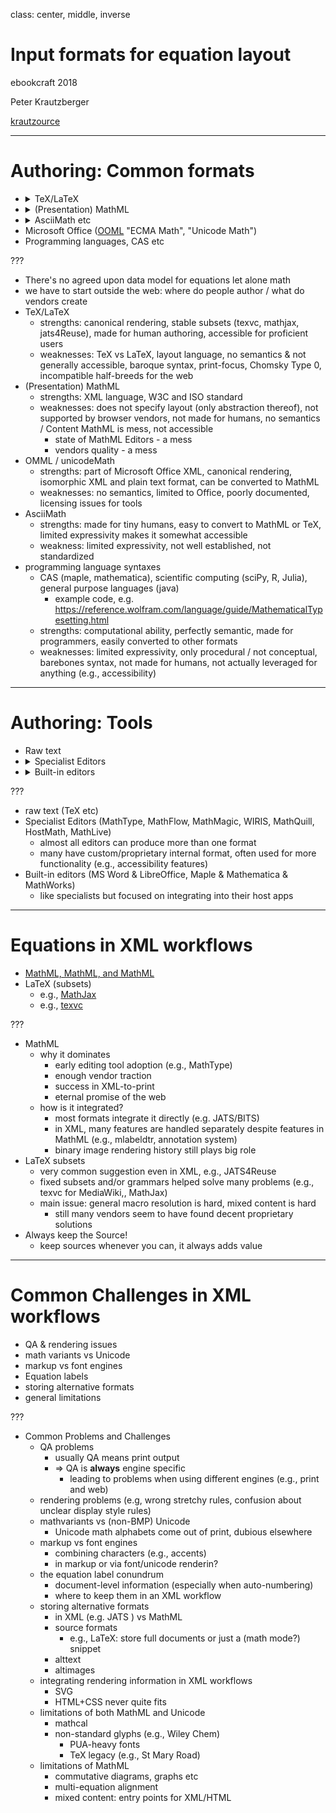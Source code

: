 class: center, middle, inverse

# Input formats for equation layout

ebookcraft 2018

Peter Krautzberger

[krautzource](https://www.krautzource.com)

---

# Authoring: Common formats


* <details>
  <summary>TeX/LaTeX</summary>
   <code>x = {-b \pm \sqrt{b^2-4ac} \over 2a}</code>
  </details>
* <details>
    <summary>(Presentation) MathML</summary>
     <code>&amp;lt;math&amp;gt; &amp;lt;mi&amp;gt;x&amp;lt;/mi&amp;gt; &amp;lt;mo&amp;gt;=&amp;lt;/mo&amp;gt; &amp;lt;mrow&amp;gt; &amp;lt;mfrac&amp;gt; &amp;lt;mrow&amp;gt; &amp;lt;mo&amp;gt;&amp;#x2212;&amp;lt;/mo&amp;gt; &amp;lt;mi&amp;gt;b&amp;lt;/mi&amp;gt; &amp;lt;mo&amp;gt;&amp;#x00B1;&amp;lt;/mo&amp;gt; &amp;lt;msqrt&amp;gt; &amp;lt;msup&amp;gt;&amp;lt;mi&amp;gt;b&amp;lt;/mi&amp;gt;&amp;lt;mn&amp;gt;2&amp;lt;/mn&amp;gt;&amp;lt;/msup&amp;gt; &amp;lt;mo&amp;gt;&amp;#x2212;&amp;lt;/mo&amp;gt; &amp;lt;mn&amp;gt;4&amp;lt;/mn&amp;gt;&amp;lt;mi&amp;gt;a&amp;lt;/mi&amp;gt;&amp;lt;mi&amp;gt;c&amp;lt;/mi&amp;gt; &amp;lt;/msqrt&amp;gt; &amp;lt;/mrow&amp;gt; &amp;lt;mrow&amp;gt; &amp;lt;mn&amp;gt;2&amp;lt;/mn&amp;gt;&amp;lt;mi&amp;gt;a&amp;lt;/mi&amp;gt; &amp;lt;/mrow&amp;gt; &amp;lt;/mfrac&amp;gt; &amp;lt;/mrow&amp;gt;&amp;lt;/math&amp;gt;</code>
    </details>
* <details>
    <summary>AsciiMath etc</summary>
     <code>x = (-b +- sqrt(b^2-4ac))/(2a)</code>
    </details>
* Microsoft Office ([OOML](https://blogs.msdn.microsoft.com/murrays/2006/10/06/mathml-and-ecma-math-omml/) "ECMA Math", "Unicode Math")
* Programming languages, CAS etc


???
* There's no agreed upon data model for equations let alone math
* we have to start outside the web: where do people author / what do vendors create
* TeX/LaTeX
  * strengths: canonical rendering, stable subsets (texvc, mathjax, jats4Reuse), made for human authoring, accessible for proficient users
  * weaknesses: TeX vs LaTeX, layout language, no semantics & not generally accessible, baroque syntax, print-focus, Chomsky Type 0, incompatible half-breeds for the web
* (Presentation) MathML
  * strengths: XML language, W3C and ISO standard
  * weaknesses: does not specify layout (only abstraction thereof), not supported by browser vendors, not made for humans, no semantics / Content MathML is  mess, not accessible
    * state of MathML Editors - a mess
    * vendors quality - a mess
* OMML / unicodeMath
  * strengths: part of Microsoft Office XML, canonical rendering, isomorphic XML and plain text format, can be converted to MathML
  * weaknesses: no semantics, limited to Office, poorly documented, licensing issues for tools
* AsciiMath
  * strengths: made for tiny humans, easy to convert to MathML or TeX, limited expressivity makes it somewhat accessible
  * weakness: limited expressivity, not well established, not standardized
* programming language syntaxes
  * CAS (maple, mathematica), scientific computing (sciPy, R, Julia), general purpose languages (java)
    * example code, e.g. https://reference.wolfram.com/language/guide/MathematicalTypesetting.html
  * strengths: computational ability, perfectly semantic, made for programmers, easily converted to other formats
  * weaknesses: limited expressivity, only procedural / not conceptual, barebones syntax, not made for humans, not actually leveraged for anything (e.g., accessibility)

---

# Authoring: Tools


* Raw text
* <details>
    <summary>Specialist Editors</summary>
    e.g., WIRIS, MathMagic, MathQuill, MathLive, MathType, MathFlow, HostMath
    </details>
* <details>
    <summary>Built-in editors</summary>
    e.g., MS Word & LibreOffice, Maple & Mathematica & MathWorks
    </details>


???
* raw text (TeX etc)
* Specialist Editors (MathType, MathFlow, MathMagic, WIRIS, MathQuill, HostMath, MathLive)
  * almost all editors can produce more than one format
  * many have custom/proprietary internal format, often used for more functionality (e.g., accessibility features)
* Built-in editors (MS Word & LibreOffice, Maple & Mathematica & MathWorks)
  * like specialists but focused on integrating into their host apps

---

# Equations in XML workflows

* [MathML, MathML, and MathML](https://www.w3.org/TR/MathML/)
* LaTeX (subsets)
  * e.g., <a href="https://www.mathjax.org">MathJax</a>
  * e.g., <a href="https://www.mediawiki.org/wiki/Texvc">texvc</a>

???
* MathML
  * why it  dominates
    * early editing tool adoption (e.g., MathType)
    * enough vendor traction
    * success in XML-to-print
    * eternal promise of the web
  * how is it integrated?
    * most formats integrate it directly (e.g. JATS/BITS)
    * in XML, many features are handled separately despite features in MathML (e.g., mlabeldtr, annotation system)
    * binary image rendering history still plays big role
* LaTeX subsets
  * very common suggestion even in XML, e.g., JATS4Reuse
  * fixed subsets and/or grammars helped solve many problems (e.g., texvc for MediaWiki,, MathJax)
  * main issue: general macro resolution is hard, mixed content is hard
    * still many vendors seem to have found decent proprietary solutions
* Always keep the Source!
  * keep sources whenever you can, it always adds value
---

# Common Challenges in XML workflows

* QA & rendering issues
* math variants vs Unicode
* markup vs font engines
* Equation labels
* storing alternative formats
* general limitations


???
* Common Problems and Challenges
  * QA problems
    * usually QA means print output
    * => QA is **always** engine specific
      * leading to problems when using different engines (e.g., print and web)
  * rendering problems (e.g, wrong stretchy rules, confusion about unclear display style rules)
  * mathvariants vs (non-BMP) Unicode
    * Unicode math alphabets come out of print, dubious elsewhere
  * markup vs font engines
    * combining characters (e.g., accents)
    * in markup or via font/unicode renderin?
  * the equation label conundrum
    * document-level information (especially when auto-numbering)
    * where to keep them in an XML workflow
  * storing alternative formats
    * in XML (e.g. JATS <alternatives>) vs MathML <annotation>
    * source formats
      * e.g., LaTeX: store full documents or just a (math mode?) snippet
    * alttext
    * altimages
  * integrating rendering information in XML workflows
    * SVG
    * HTML+CSS never quite fits
  * limitations of both MathML and Unicode
    * mathcal
    * non-standard glyphs (e.g., Wiley Chem)
      * PUA-heavy fonts
      * TeX legacy (e.g., St Mary Road)
  * limitations of MathML
    * commutative diagrams, graphs etc
    * multi-equation alignment
    * mixed content: entry points for XML/HTML
